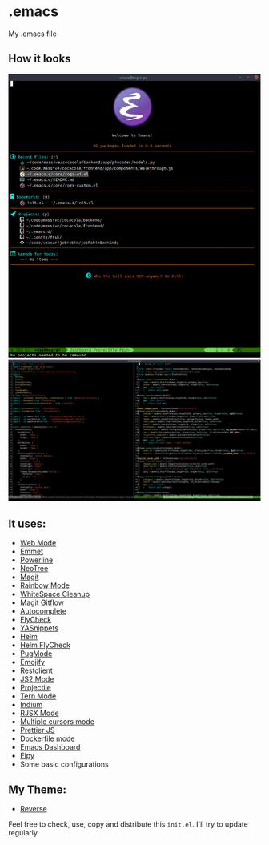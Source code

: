 # .emacs
My .emacs file

## How it looks
![rogs-emacs-preview1](https://raw.githubusercontent.com/Rogergonzalez21/.emacs/master/demo1.png)
![rogs-emacs-preview2](https://raw.githubusercontent.com/Rogergonzalez21/.emacs/master/demo2.png)

## It uses:
* [Web Mode](http://web-mode.org/)
* [Emmet](https://github.com/smihica/emmet-mode)
* [Powerline](https://github.com/milkypostman/powerline)
* [NeoTree](https://github.com/jaypei/emacs-neotree)
* [Magit](https://magit.vc/)
* [Rainbow Mode](https://julien.danjou.info/projects/emacs-packages)
* [WhiteSpace Cleanup](https://github.com/purcell/whitespace-cleanup-mode)
* [Magit Gitflow](https://github.com/jtatarik/magit-gitflow)
* [Autocomplete](https://github.com/auto-complete/auto-complete)
* [FlyCheck](http://www.flycheck.org/en/latest/)
* [YASnippets](https://github.com/joaotavora/yasnippet)
* [Helm](https://github.com/emacs-helm/helm)
* [Helm FlyCheck](https://github.com/yasuyk/helm-flycheck)
* [PugMode](https://github.com/hlissner/emacs-pug-mode)
* [Emojify](https://github.com/iqbalansari/emacs-emojify)
* [Restclient](https://github.com/pashky/restclient.el)
* [JS2 Mode](https://github.com/mooz/js2-mode)
* [Projectile](https://github.com/bbatsov/projectile)
* [Tern Mode](http://ternjs.net/doc/manual.html#emacs)
* [Indium](https://github.com/NicolasPetton/Indium)
* [RJSX Mode](https://github.com/felipeochoa/rjsx-mode)
* [Multiple cursors mode](https://github.com/magnars/multiple-cursors.el)
* [Prettier JS](https://github.com/prettier/prettier-emacs)
* [Dockerfile mode](https://github.com/spotify/dockerfile-mode)
* [Emacs Dashboard](https://github.com/emacs-dashboard/emacs-dashboard)
* [Elpy](https://github.com/jorgenschaefer/elpy/blob/master/README.rst)
* Some basic configurations

## My Theme:
* [Reverse](https://github.com/syohex/emacs-reverse-theme)

Feel free to check, use, copy and distribute this `init.el`. I'll try to update regularly
